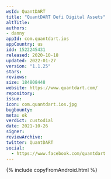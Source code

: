 ```yaml
---
wsId: QuantDART
title: "QuantDART Defi Digital Assets"
altTitle: 
authors:
- danny
appId: com.quantdart.ios
appCountry: us
idd: 1522245431
released: 2020-10-18
updated: 2022-01-27
version: "1.1.25"
stars: 
reviews: 
size: 184808448
website: https://www.quantdart.com/
repository: 
issue: 
icon: com.quantdart.ios.jpg
bugbounty: 
meta: ok
verdict: custodial
date: 2021-10-26
signer: 
reviewArchive:
twitter: QuantDART
social:
  - https://www.facebook.com/quantdart
---
```


{% include copyFromAndroid.html %}

